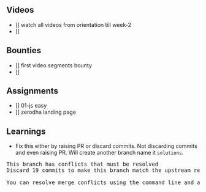 ## Videos

- [] watch all videos from orientation till week-2
- []

## Bounties

- [] first video segments bounty
- []

## Assignments

- [] 01-js easy
- [] zerodha landing page

## Learnings
- Fix this either by raising PR or discard commits.
Not discarding commits and even raising PR.
Will create another branch name it `solutions`.
<pre>
This branch has conflicts that must be resolved
Discard 19 commits to make this branch match the upstream repository. 19 commits will be removed from this branch.

You can resolve merge conflicts using the command line and a text editor.
</pre>